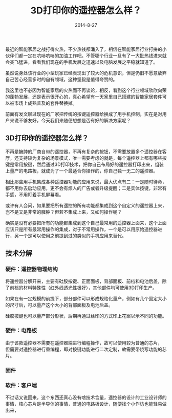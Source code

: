 ﻿---
title: 3D打印你的遥控器怎么样？
tags:
- 微信
categories:
- 冰河杂谈
date: 2014-8-27
---
最近的智能家居之战打得火热，不少热钱都涌入了，相信在智能家居行业打拼的小伙伴们都一定在吭哧吭哧的加油工作吧。不管哪个行业一旦有了一大批热钱进来就会突飞猛进，看看我们现在的手机发展之迅速以及电脑发展之平稳就知道了。

虽然说身处该行业的小型玩家已经表现出了较大的危机意识，但是仍旧不愿意放弃自己苦心经营多时的自有领域，这种坚毅是值得夸赞的。

我这里也不必因为智能家居的火热而不再谈论，相反，看到这个行业领域欣欣向荣的蓬勃发展，还是表示很开心的，真心希望有一天家里自己搭建的智能家居套件可以被市场上成熟普及的套件替换掉。

前面有发文聊过现在的厂家把传统的按键遥控器给换成了用手机控制，实在是对用户来说不够友好，今天我们来随便想想是否有好的解决方案呢？

## 3D打印你的遥控器怎么样？

不再是臃肿的厂商自带的遥控器，不再有复杂的按钮，不需要放置多个遥控器在客厅，还支持较为复杂的场景模式，唯一需要考虑的就是，每个遥控器上都有哪些按键是常用按键，然后通过3D打印技术，把你自己布局好的遥控器打印出来，组装上量产的电路板，就成为了一个最适合你操作的，你自己独一无二的遥控器。

相比那些用手机集成各种遥控器功能的应用来说，最大优点有二：一是随时待命，都不用你去启动应用，更不会有烦人的广告或者升级提醒；二是实体按键，非常有手感，不用盯着手机屏幕看。

或许有人会问，如果要把所有遥控的所有功能都集成到这个自定义的遥控器上来，岂不是又是非常的臃肿？但若不集成上来，又如何操作呢？

确实是没有必要把所有的功能都集成到这个自己最常用的遥控器上面来，这个上面应该只是所有最常用操作的集成，对于不常用操作，一个是可以用原始遥控器进行，另一个是可以使用之前提到过的类似的手机应用来替代。

## 技术分解

### 硬件：遥控器物理结构

将遥控器分解开来，主要有硅胶按键、正面面板，背部面板、前档和电池后盖，除了前档的材料特殊性（红外线透光性极好），其他部件均可使用3D打印生产。

如果在有一定规模的前提下，部分部件可以形成规格化量产，例如有几个固定大小的尺寸后，可以量产这个大小的背部面板及电池后盖。

硅胶按键也可以量产部分形状，后期再通过丝印的方式印上花案以示不同的功能。

### 硬件：电路板

由于该款遥控器不需要在遥控器端进行编程操作，故可以使用较为普通的芯片，
但需要对遥控器进行重编程，即对按键功能进行二次定制，故需要带烧写功能的芯片。

### 固件


### 软件：客户端


不过话又说回来，这个东西还真心没有啥技术含量，遥控器的设计的工业设计师的事情，核心芯片是半导体的事情，普通的电路板设计，随便找个小作坊也能轻易做出来，
